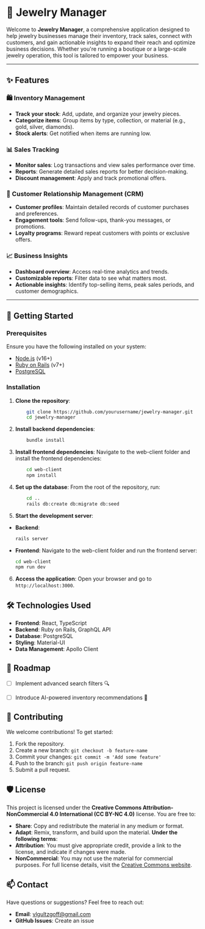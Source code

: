 # 💎 Jewelry Manager

Welcome to **Jewelry Manager**, a comprehensive application designed to help jewelry businesses manage their inventory, track sales, connect with customers, and gain actionable insights to expand their reach and optimize business decisions. Whether you're running a boutique or a large-scale jewelry operation, this tool is tailored to empower your business.

---

## ✨ Features

### 🛍️ Inventory Management
- **Track your stock**: Add, update, and organize your jewelry pieces.
- **Categorize items**: Group items by type, collection, or material (e.g., gold, silver, diamonds).
- **Stock alerts**: Get notified when items are running low.

### 📊 Sales Tracking
- **Monitor sales**: Log transactions and view sales performance over time.
- **Reports**: Generate detailed sales reports for better decision-making.
- **Discount management**: Apply and track promotional offers.

### 🤝 Customer Relationship Management (CRM)
- **Customer profiles**: Maintain detailed records of customer purchases and preferences.
- **Engagement tools**: Send follow-ups, thank-you messages, or promotions.
- **Loyalty programs**: Reward repeat customers with points or exclusive offers.

### 📈 Business Insights
- **Dashboard overview**: Access real-time analytics and trends.
- **Customizable reports**: Filter data to see what matters most.
- **Actionable insights**: Identify top-selling items, peak sales periods, and customer demographics.

---

## 🚀 Getting Started

### Prerequisites
Ensure you have the following installed on your system:
- [Node.js](https://nodejs.org/) (v16+)
- [Ruby on Rails](https://rubyonrails.org/) (v7+)
- [PostgreSQL](https://www.postgresql.org/)

### Installation

1. **Clone the repository**:
   ```bash
       git clone https://github.com/yourusername/jewelry-manager.git
       cd jewelry-manager
    ```

2. **Install backend dependencies**:

    ```bash
        bundle install
    ```

3. **Install frontend dependencies**: Navigate to the web-client folder and install the frontend dependencies:

    ```bash
        cd web-client
        npm install
    ```

4. **Set up the database**: From the root of the repository, run:

    ```bash
        cd ..
        rails db:create db:migrate db:seed
    ```

5. **Start the development server**:
 - **Backend**:
    ```bash
    rails server
    ```

 - **Frontend**: Navigate to the web-client folder and run the frontend server:
    ```bash
    cd web-client
    npm run dev

6. **Access the application**: Open your browser and go to `http://localhost:3000`.

## 🛠️ Technologies Used
- **Frontend**: React, TypeScript
- **Backend**: Ruby on Rails, GraphQL API
- **Database**: PostgreSQL
- **Styling**: Material-UI
- **Data Management**: Apollo Client

## 📝 Roadmap
- [ ] Implement advanced search filters 🔍
- [ ] Introduce AI-powered inventory recommendations 🤖


## 🤝 Contributing
We welcome contributions! To get started:

1. Fork the repository.
2. Create a new branch: `git checkout -b feature-name`
3. Commit your changes: `git commit -m 'Add some feature'`
4. Push to the branch: `git push origin feature-name`
5. Submit a pull request.

## 🛡️ License
This project is licensed under the **Creative Commons Attribution-NonCommercial 4.0 International (CC BY-NC 4.0)** license.
You are free to:

- **Share**: Copy and redistribute the material in any medium or format.
- **Adapt**: Remix, transform, and build upon the material.
**Under the following terms**:
- **Attribution**: You must give appropriate credit, provide a link to the license, and indicate if changes were made.
- **NonCommercial**: You may not use the material for commercial purposes.
For full license details, visit the [Creative Commons website](https://creativecommons.org/licenses/by-nc/4.0/).

## 📫 Contact
Have questions or suggestions? Feel free to reach out:

- **Email**: vlgultzgoff@gmail.com
- **GitHub Issues**: Create an issue
